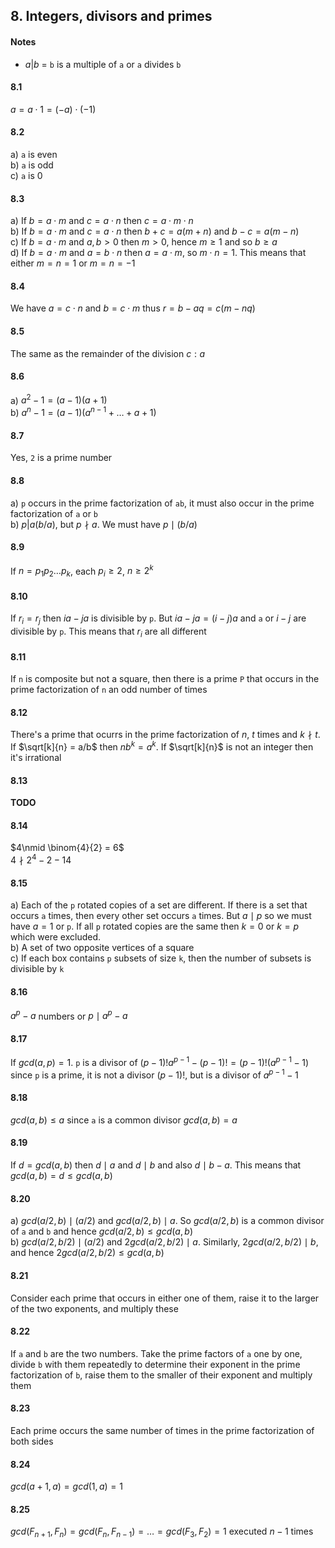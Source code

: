 ## 8. Integers, divisors and primes

#### Notes
- $a|b$ = `b` is a multiple of `a` or `a` divides `b`  

#### 8.1
$a = a \cdot 1 = (-a) \cdot (-1)$  


#### 8.2
a) `a` is even  
b) `a` is odd  
c) `a` is 0  


#### 8.3
a) If $b= a \cdot m$ and $c = a\cdot n$ then $c = a\cdot m \cdot n$  
b) If $b= a \cdot m$ and $c = a \cdot n$ then $b+c=a(m+n)$ and $b-c = a(m-n)$  
c) If $b= a \cdot m$ and $a, b > 0$ then $m>0$, hence $m \geq 1$ and so $b \geq a$  
d) If $b= a \cdot m$ and $a = b \cdot n$ then $a = a \cdot m$, so $m \cdot n = 1$. This means that either $m = n = 1$ or $m = n = -1$  


#### 8.4
We have $a=c \cdot n$ and $b=c \cdot m$ thus $r = b - aq = c(m-nq)$  


#### 8.5
The same as the remainder of the division $c:a$  


#### 8.6
a) $a^2-1=(a-1)(a+1)$  
b) $a^n-1 = (a-1)(a^{n-1}+\dots +a+1)$  


#### 8.7
Yes, `2` is a prime number  


#### 8.8
a) `p` occurs in the prime factorization of `ab`, it must also occur in the prime factorization of `a` or `b`  
b) $p|a(b/a)$, but $p\nmid a$. We must have $p\mid (b/a)$  


#### 8.9
If $n=p_1 p_2 \dots p_k$, each $p_i \geq 2$, $n\geq 2^k$  


#### 8.10
If $r_i = r_j$ then $ia-ja$ is divisible by `p`. But $ia-ja=(i-j)a$ and `a` or $i-j$ are divisible by `p`. This means that $r_i$ are all different  


#### 8.11
If `n` is composite but not a square, then there is a prime `P` that occurs in the prime factorization of `n` an odd number of times  


#### 8.12
There's a prime that ocurrs in the prime factorization of $n$, $t$ times and $k\nmid t$. If $\sqrt[k]{n} = a/b$ then $nb^k = a^k$. If $\sqrt[k]{n}$ is not an integer then it's irrational  


#### 8.13
**TODO**  


#### 8.14
$4\nmid \binom{4}{2} = 6$  
$4\nmid 2^4 - 2 - 14$  


#### 8.15
a) Each of the `p` rotated copies of a set are different. If there is a set that occurs `a` times, then every other set occurs `a` times. But $a\mid p$ so we must have $a=1$ or `p`. If all `p` rotated copies are the same then $k=0$ or $k=p$ which were excluded.  
b) A set of two opposite vertices of a square  
c) If each box contains `p` subsets of size `k`, then the number of subsets is divisible by `k`  


#### 8.16
$a^p-a$ numbers or $p\mid a^p-a$  


#### 8.17
If $gcd(a,p) = 1$. `p` is a divisor of $(p-1)!a^{p-1}-(p-1)! = (p-1)!(a^{p-1}-1)$ since `p` is a prime, it is not a divisor $(p-1)!$, but is a divisor of $a^{p-1}-1$  


#### 8.18
$gcd(a,b)\leq a$ since `a` is a common divisor $gcd(a,b) = a$  


#### 8.19
If $d=gcd(a,b)$ then $d\mid a$ and $d\mid b$ and also $d\mid b-a$. This means that $gcd(a,b) = d \leq gcd(a,b)$  


#### 8.20
a) $gcd(a/2, b)\mid (a/2)$ and $gcd(a/2, b)\mid a$. So $gcd(a/2, b)$ is a common divisor of `a` and `b` and hence $gcd(a/2, b) \leq gcd(a,b)$  
b) $gcd(a/2,b/2)\mid (a/2)$ and $2gcd(a/2, b/2) \mid a$. Similarly, $2gcd(a/2,b/2)\mid b$, and hence $2gcd(a/2,b/2)\leq gcd(a,b)$  


#### 8.21
Consider each prime that occurs in either one of them, raise it to the larger of the two exponents, and multiply these  


#### 8.22
If `a` and `b` are the two numbers. Take the prime factors of `a` one by one, divide `b` with them repeatedly to determine their exponent in the prime factorization of `b`, raise them to the smaller of their exponent and multiply them  


#### 8.23
Each prime occurs the same number of times in the prime factorization of both sides  


#### 8.24
$gcd(a+1, a) = gcd(1,a) = 1$  


#### 8.25
$gcd(F_{n+1}, F_n) = gcd(F_n, F_{n-1}) = \dots = gcd(F_3, F_2) = 1$ executed $n-1$ times  
